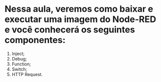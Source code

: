 # Nessa aula, veremos como baixar e executar uma imagem do Node-RED e você conhecerá os seguintes componentes:

1. Inject;
2. Debug;
3. Function;
4. Switch;
5. HTTP Request.